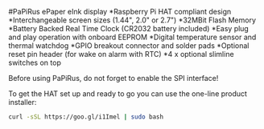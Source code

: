 <!--
---
name: PaPiRus
class: board
type: display
formfactor: HAT
manufacturer: Pi Supply
description: PaPiRus is an ePaper / eInk screen HAT module for the Raspberry Pi
url: https://www.kickstarter.com/projects/pisupply/papirus-the-epaper-screen-hat-for-your-raspberry-p
github: https://github.com/PiSupply/PaPiRus
schematic:
buy: https://www.pi-supply.com/product/papirus-epaper-eink-screen-hat-for-raspberry-pi/
image: 'pisupply-papirus.png'
pincount: 40
eeprom: yes
power:
  '1':
  '2':
ground:
  '6':
  '9':
  '14':
  '20':
  '25':
  '30':
  '34':
  '39':
pin:
  '3':
    mode: i2c
  '5':
    mode: i2c
  '8':
    name: Border Control
  '10':
    name: Discharge
  '11':
    name: Temp Sens          
  '12':
    name: ePaper PWM
  '13':
    name: RTC
  '16':
    name: Panel On
  '18':
    name: Reset COG (Chip On Glass) 
  '19':
    mode: spi
  '21':
    mode: spi
  '22':
    name: Busy COG (Chip On Glass)
  '23':
    mode: spi
  '24':
    mode: spi
  '26':
    mode: spi
  '27':
    mode: i2c
  '28':
    mode: i2c
  '36':
    name: Button 1
    mode: input
    active: low
  '37':
    name: Button 2
    mode: input
    active: low  
  '38':
    name: Button 3
    mode: input
    active: low
  '40':
    name: Button 4
    mode: input
    active: low
-->
#PaPiRus ePaper eInk display
*Raspberry Pi HAT compliant design
*Interchangeable screen sizes (1.44", 2.0" or 2.7")
*32MBit Flash Memory
*Battery Backed Real Time Clock (CR2032 battery included)
*Easy plug and play operation with onboard EEPROM
*Digital temperature sensor and thermal watchdog
*GPIO breakout connector and solder pads
*Optional reset pin header (for wake on alarm with RTC)
*4 x optional slimline switches on top

Before using PaPiRus, do not forget to enable the SPI interface!

To get the HAT set up and ready to go you can use the one-line product installer:

```bash
curl -sSL https://goo.gl/i1Imel | sudo bash
```
